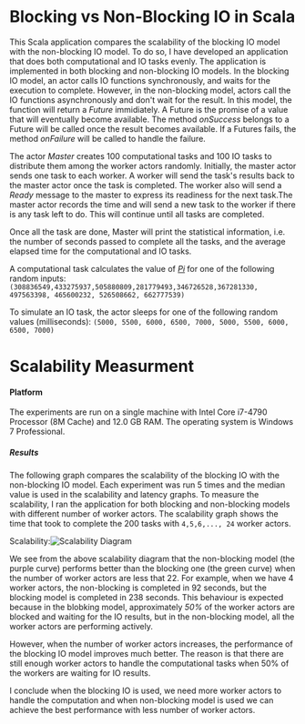 # Blocking vs Non-Blocking IO in Scala

This Scala application compares the scalability of the blocking IO model with the non-blocking IO model. To do so, I have developed an application that does both computational and IO tasks evenly. The application is implemented in both blocking and non-blocking IO models. In the blocking IO model, an actor calls IO functions synchronously, and waits for the execution to complete. However, in the non-blocking model, actors call the IO functions asynchronously and don't wait for the result. In this model, the function will return a *Future* immidiately. A Future is the promise of a value that will eventually become available. The method *onSuccess* belongs to a Future will be called once the result becomes available. If a Futures fails, the method *onFailure* will be called to handle the failure.

The actor *Master* creates 100 computational tasks and 100 IO tasks to distribute them among the worker actors randomly. Initially, the master actor sends one task to each worker. A worker will send the task's results back to the master actor once the task is completed. The worker also will send a *Ready* message to the master to express its readiness for the next task.The master actor records the time and will send a new task to the worker if there is any task left to do. This will continue until all tasks are completed.

Once all the task are done, Master will print the statistical information, i.e. the number of seconds passed to complete all the tasks, and the average elapsed time for the computational and IO tasks.

A computational task calculates the value of [*Pi*](https://github.com/amirghaffari/Calculating-Pi-Using-Akka) for one of the following random inputs:
```(308836549,433275937,505880809,281779493,346726528,367281330, 497563398, 465600232, 526508662, 662777539)```

To simulate an IO task, the actor sleeps for one of the following random values (milliseconds):
```(5000, 5500, 6000, 6500, 7000, 5000, 5500, 6000, 6500, 7000)```



# Scalability Measurment
#### Platform
The experiments are run on a single machine with Intel Core i7-4790 Processor (8M Cache) and 12.0 GB RAM. The operating system is Windows 7 Professional.

##### Results

The following graph compares the scalability of the blocking IO with the non-blocking IO model. Each experiment was run 5 times and the median value is used in the scalability and latency graphs. To measure the scalability, I ran the application for both blocking and non-blocking models with different number of worker actors. The scalability graph shows the time that took to complete the 200 tasks with ```4,5,6,..., 24``` worker actors.

Scalability:![Scalability Diagram](https://github.com/amirghaffari/blocking_vs_non-blocking_IO/scalability.png "Scalability Diagram")

We see from the above scalability diagram that the non-blocking model (the purple curve) performs better than the blocking one (the green curve) when the number of worker actors are less that 22. For example, when we have 4 worker actors, the non-blocking is completed in 92 seconds, but the blocking model is completed in 238 seconds. This behaviour is expected because in the blobking model, approximately *50%* of the worker actors are blocked and waiting for the IO results, but in the non-blocking model, all the worker actors are performing actively.

However, when the number of worker actors increases, the performance of the blocking IO model improves much better. The reason is that there are still enough worker actors to handle the computational tasks when 50% of the workers are waiting for IO results.

I conclude when the blocking IO is used, we need more worker actors to handle the computation and when non-blocking model is used we can achieve the best performance with less number of worker actors.


